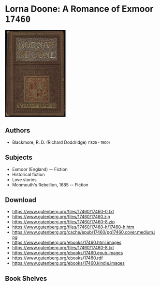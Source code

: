 # Lorna Doone: A Romance of Exmoor <kbd>17460</kbd>

![](./cover.medium.jpg "")

## Authors


 - Blackmore, R. D. (Richard Doddridge) <small>(1825 - 1900)</small>

## Subjects


 - Exmoor (England) -- Fiction
 - Historical fiction
 - Love stories
 - Monmouth's Rebellion, 1685 -- Fiction

## Download


 - https://www.gutenberg.org/files/17460/17460-0.txt
 - https://www.gutenberg.org/files/17460/17460.zip
 - https://www.gutenberg.org/files/17460/17460-8.zip
 - https://www.gutenberg.org/files/17460/17460-h/17460-h.htm
 - https://www.gutenberg.org/cache/epub/17460/pg17460.cover.medium.jpg
 - https://www.gutenberg.org/ebooks/17460.html.images
 - https://www.gutenberg.org/files/17460/17460-8.txt
 - https://www.gutenberg.org/ebooks/17460.epub.images
 - https://www.gutenberg.org/ebooks/17460.rdf
 - https://www.gutenberg.org/ebooks/17460.kindle.images

## Book Shelves


